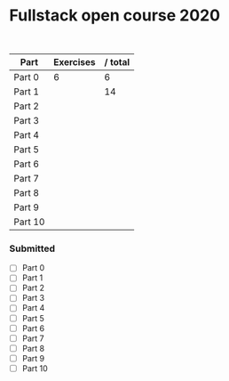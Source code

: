 
# Fullstack open course 2020
<br>


Part | Exercises | / total
--- | --- | --- 
Part 0 | 6 | 6
Part 1 |  | 14 
Part 2 |  |    
Part 3 |  |   
Part 4 |  |    
Part 5 |  |   
Part 6 |  |   
Part 7 |  |   
Part 8 |  |   
Part 9 |  |   
Part 10 |  |   

### Submitted
- [ ] Part 0
- [ ] Part 1
- [ ] Part 2
- [ ] Part 3
- [ ] Part 4
- [ ] Part 5
- [ ] Part 6
- [ ] Part 7
- [ ] Part 8
- [ ] Part 9
- [ ] Part 10
